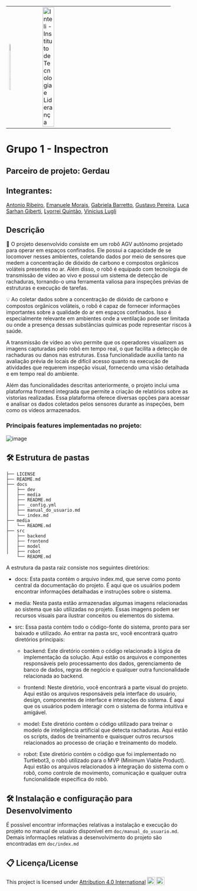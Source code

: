 <table>
<tr>
<td>
<a href= "https://www2.gerdau.com.br/"><img src="https://upload.wikimedia.org/wikipedia/commons/thumb/8/89/Gerdau_logo_%282011%29.svg/1200px-Gerdau_logo_%282011%29.svg.png" alt="Gerdau" border="0" width="20%"></a>
</td>
<td><a href= "https://www.inteli.edu.br/"><img src="https://www.inteli.edu.br/wp-content/uploads/2021/08/20172028/marca_1-2.png" alt="Inteli - Instituto de Tecnologia e Liderança" border="0" width="30%"></a>
</td>
</tr>
</table>

# Grupo 1 - Inspectron

## Parceiro de projeto: Gerdau

## Integrantes: 
<a href="https://www.linkedin.com/in/victorbarq/">Antonio Ribeiro</a>, <a href="https://www.linkedin.com/in/victorbarq/">Emanuele Morais</a>, <a href="https://www.linkedin.com/in/gabriela-barretto02/">Gabriela Barretto</a>, <a href="https://www.linkedin.com/in/victorbarq/">Gustavo Pereira</a>, <a href="https://www.linkedin.com/in/luca-giberti-63a4ab231/">Luca Sarhan Giberti</a>, <a href="https://www.linkedin.com/in/victorbarq/">Lyorrei Quintão</a>, <a href="https://www.linkedin.com/in/victorbarq/">Vinicius Lugli</a>

## Descrição

📜  O projeto desenvolvido consiste em um robô AGV autônomo projetado para operar em espaços confinados. Ele possui a capacidade de se locomover nesses ambientes, coletando dados por meio de sensores que medem a concentração de dióxido de carbono e compostos orgânicos voláteis presentes no ar. Além disso, o robô é equipado com tecnologia de transmissão de vídeo ao vivo e possui um sistema de detecção de rachaduras, tornando-o uma ferramenta valiosa para inspeções prévias de estruturas e execução de tarefas.


💡 Ao coletar dados sobre a concentração de dióxido de carbono e compostos orgânicos voláteis, o robô é capaz de fornecer informações importantes sobre a qualidade do ar em espaços confinados. Isso é especialmente relevante em ambientes onde a ventilação pode ser limitada ou onde a presença dessas substâncias químicas pode representar riscos à saúde.

A transmissão de vídeo ao vivo permite que os operadores visualizem as imagens capturadas pelo robô em tempo real, o que facilita a detecção de rachaduras ou danos nas estruturas. Essa funcionalidade auxilia tanto na avaliação prévia de locais de difícil acesso quanto na execução de atividades que requerem inspeção visual, fornecendo uma visão detalhada e em tempo real do ambiente.

Além das funcionalidades descritas anteriormente, o projeto inclui uma plataforma frontend integrada que permite a criação de relatórios sobre as vistorias realizadas. Essa plataforma oferece diversas opções para acessar e analisar os dados coletados pelos sensores durante as inspeções, bem como os vídeos armazenados.

### Principais features implementadas no projeto:

![image](https://github.com/2023M6T2-Inteli/Inspectron/assets/99221221/1d42e919-e5b2-4743-a699-68bf15d8b10d)


## 🛠 Estrutura de pastas
```
├── LICENSE
├── README.md
├── docs
│   ├── dev
│   ├── media
│   ├── README.md
│   ├── _config.yml
│   ├── manual_do_usuario.md
│   └── index.md
├── media
│   └── README.md
├── src
│   ├── backend
│   ├── frontend
│   ├── model
│   ├── robot
    └── README.md
```

A estrutura da pasta raiz consiste nos seguintes diretórios:

- docs: Esta pasta contém o arquivo index.md, que serve como ponto central da documentação do projeto. É aqui que os usuários podem encontrar informações detalhadas e instruções sobre o sistema.

- media: Nesta pasta estão armazenadas algumas imagens relacionadas ao sistema que são utilizadas no projeto. Essas imagens podem ser recursos visuais para ilustrar conceitos ou elementos do sistema.

- src: Essa pasta contém todo o código-fonte do sistema, pronto para ser baixado e utilizado. Ao entrar na pasta src, você encontrará quatro diretórios principais:

  - backend: Este diretório contém o código relacionado à lógica de implementação da solução. Aqui estão os arquivos e componentes responsáveis pelo processamento dos dados, gerenciamento de banco de dados, regras de negócio e qualquer outra funcionalidade relacionada ao backend.

  - frontend: Neste diretório, você encontrará a parte visual do projeto. Aqui estão os arquivos responsáveis pela interface do usuário, design, componentes de interface e interações do sistema. É aqui que os usuários podem interagir com o sistema de forma intuitiva e amigável.

  - model: Este diretório contém o código utilizado para treinar o modelo de inteligência artificial que detecta rachaduras. Aqui estão os scripts, dados de treinamento e quaisquer outros recursos relacionados ao processo de criação e treinamento do modelo.

  - robot: Este diretório contém o código que foi implementado no Turtlebot3, o robô utilizado para o MVP (Minimum Viable Product). Aqui estão os arquivos relacionados à integração do sistema com o robô, como controle de movimento, comunicação e qualquer outra funcionalidade específica do robô.

## 🛠 Instalação e configuração para Desenvolvimento

É possível encontrar informações relativas a instalação e execução do projeto no manual de usuário disponível em `doc/manual_do_usuario.md`. Demais informações relativas a desenvolvimento do projeto são encontradas em `doc/index.md`


## 📋 Licença/License

<p xmlns:cc="http://creativecommons.org/ns#" xmlns:dct="http://purl.org/dc/terms/"> This project is licensed under <a href="http://creativecommons.org/licenses/by/4.0/?ref=chooser-v1" target="_blank" rel="license noopener noreferrer" style="display:inline-block;">Attribution 4.0 International<img style="height:22px!important;margin-left:3px;vertical-align:text-bottom;" src="https://mirrors.creativecommons.org/presskit/icons/cc.svg?ref=chooser-v1"><img style="height:22px!important;margin-left:3px;vertical-align:text-bottom;" src="https://mirrors.creativecommons.org/presskit/icons/by.svg?ref=chooser-v1"></a></p>

